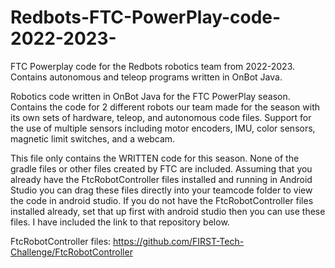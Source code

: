# Redbots-FTC-PowerPlay-code-2022-2023-
FTC Powerplay code for the Redbots robotics team from 2022-2023. Contains autonomous and teleop programs written in OnBot Java.

Robotics code written in OnBot Java for the FTC PowerPlay season. Contains the code for 2 different robots our team made for the season with its own sets of hardware, teleop, and autonomous code files. Support for the use of multiple sensors including motor encoders, IMU, color sensors, magnetic limit switches, and a webcam.

This file only contains the WRITTEN code for this season. None of the gradle files or other files created by FTC are included. Assuming that you already have the FtcRobotController files installed and running in Android Studio you can drag these files directly into your teamcode folder to view the code in android studio. If you do not have the FtcRobotController files installed already, set that up first with android studio then you can use these files. I have included the link to that repository below.

FtcRobotController files: https://github.com/FIRST-Tech-Challenge/FtcRobotController
